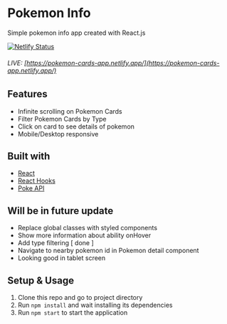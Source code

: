 # Pokemon Info
Simple pokemon info app created with React.js

[![Netlify Status](https://api.netlify.com/api/v1/badges/066fe474-b39b-4487-b69e-b6380fc225f3/deploy-status)](https://app.netlify.com/sites/pokemon-cards-app/deploys)
###### LIVE: [https://pokemon-cards-app.netlify.app/](https://pokemon-cards-app.netlify.app/)

## Features
- Infinite scrolling on Pokemon Cards
- Filter Pokemon Cards by Type
- Click on card to see details of pokemon
- Mobile/Desktop responsive

## Built with
- [React](https://reactjs.org/)
- [React Hooks](https://reactjs.org/docs/hooks-intro.html)
- [Poke API](https://pokeapi.co/)

## Will be in future update
- Replace global classes with styled components
- Show more information about ability onHover
- Add type filtering [ done ]
- Navigate to nearby pokemon id in Pokemon detail component
- Looking good in tablet screen

## Setup & Usage
1. Clone this repo and go to project directory
2. Run `npm install` and wait installing its dependencies
3. Run `npm start` to start the application
